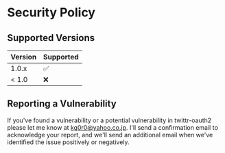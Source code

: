 # Security Policy

## Supported Versions

| Version | Supported          |
| ------- | ------------------ |
| 1.0.x   | :white_check_mark: |
| < 1.0   | :x:                |

## Reporting a Vulnerability

If you've found a vulnerability or a potential vulnerability in twittr-oauth2 please let me know at kg0r0@yahoo.co.jp. I'll send a confirmation email to acknowledge your report, and we'll send an additional email when we've identified the issue positively or negatively.
